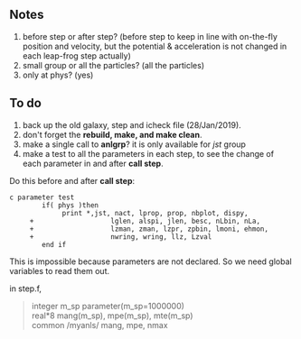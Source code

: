 Notes
----
<ol>
	<li>before step or after step? (before step to keep in line with on-the-fly position and velocity, but the potential & acceleration is not changed in each leap-frog step actually)</li>
	<li>small group or all the particles? (all the particles)</li>
	<li>only at phys? (yes)</li>
</ol>

To do
----
<ol>
	<li>back up the old galaxy, step and icheck file (28/Jan/2019).</li>
	<li>don't forget the <b>rebuild, make, and make clean</b>.</li>
	<li>make a single call to <b>anlgrp</b>? it is only available for <em>jst</em> group</li>
	<li>make a test to all the parameters in each step, to see the change of each parameter in and after <b>call step</b>.</li>
</ol>

Do this before and after <b>call step</b>:

~~~
c parameter test
        if( phys )then
             print *,jst, nact, lprop, prop, nbplot, dispy,
     +                   lglen, alspi, jlen, besc, nLbin, nLa,
     +                   lzman, zman, lzpr, zpbin, lmoni, ehmon,
     +                   nwring, wring, llz, Lzval
        end if
~~~

This is impossible because parameters are not declared. So we need global variables to read them out.

in step.f,
>integer m_sp
>parameter(m_sp=1000000)  
>real*8 mang(m_sp), mpe(m_sp), mte(m_sp)  
>common /myanls/ mang, mpe, nmax